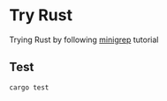 # Try Rust

Trying Rust by following [minigrep](https://doc.rust-lang.org/book/ch12-00-an-io-project.html) tutorial

## Test

```
cargo test
```
